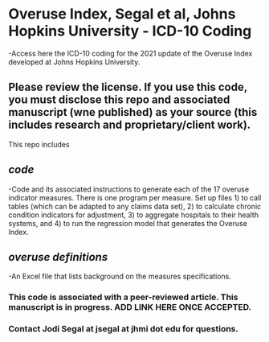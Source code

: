 # Overuse Index, Segal et al, Johns Hopkins University - ICD-10 Coding
-Access here the ICD-10 coding for the 2021 update of the Overuse Index developed at Johns Hopkins University.

## Please review the license.  If you use this code, you must disclose this repo and associated manuscript (wne published) as your source (this includes research and proprietary/client work).

This repo includes
## *code* 
-Code and its associated instructions to generate each of the 17 overuse indicator measures. There is one program per measure.  Set up files 1) to call tables (which can be adapted to any claims data set), 2) to calculate chronic condition indicators for adjustment, 3) to aggregate hospitals to their health systems, and 4) to run the regression model that generates the Overuse Index. 
## *overuse definitions* 
-An Excel file that lists background on the measures specifications. 

### This code is associated with a peer-reviewed article. This manuscript is in progress. ADD LINK HERE ONCE ACCEPTED.

### Contact Jodi Segal at jsegal at jhmi dot edu for questions.
